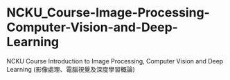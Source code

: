 # NCKU_Course-Image-Processing-Computer-Vision-and-Deep-Learning
NCKU Course Introduction to Image Processing, Computer Vision and Deep Learning (影像處理、電腦視覺及深度學習概論)

